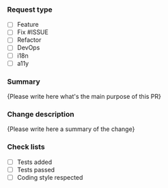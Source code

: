 <!-- Thank you for your contribution ! -->

### Request type

<!-- (add an `x` to `[ ]` if applicable and the issue number if available) -->

- [ ] Feature
- [ ] Fix #ISSUE
- [ ] Refactor
- [ ] DevOps
- [ ] i18n
- [ ] a11y

### Summary

<!-- Please replace {Please write here ...} with something useful -->

{Please write here what's the main purpose of this PR}

### Change description

<!-- Please replace {Please write here ...} with something useful -->

{Please write here a summary of the change}

### Check lists

<!-- (add an `x` to `[ ]` if applicable) -->

- [ ] Tests added
- [ ] Tests passed
- [ ] Coding style respected
